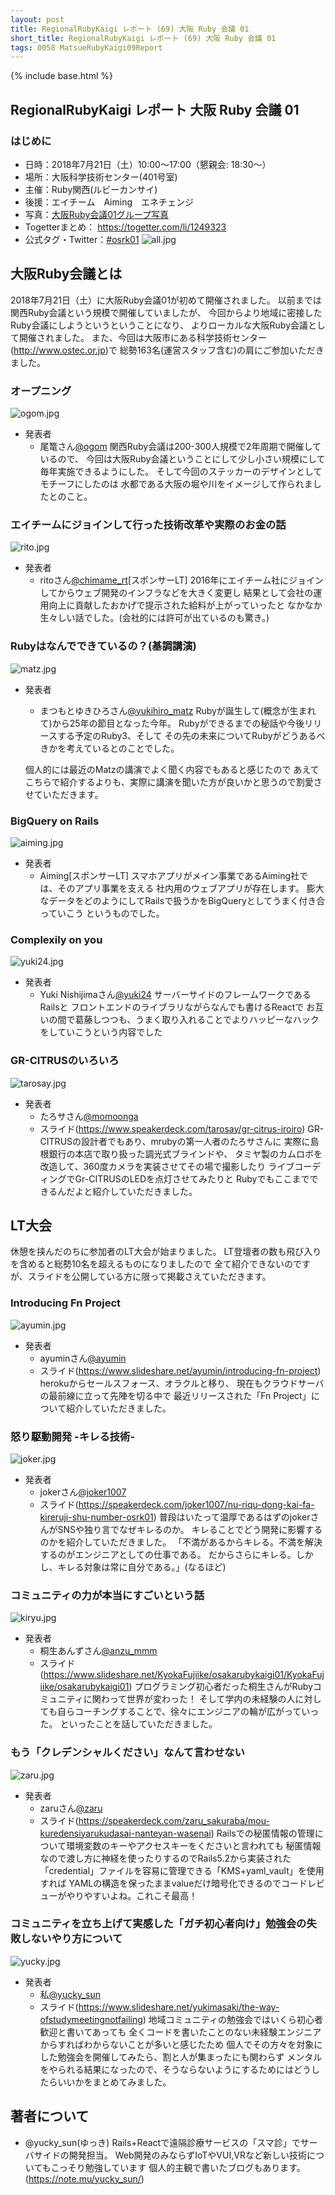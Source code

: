 ```yaml
---
layout: post
title: RegionalRubyKaigi レポート (69) 大阪 Ruby 会議 01
short_title: RegionalRubyKaigi レポート (69) 大阪 Ruby 会議 01
tags: 0058 MatsueRubyKaigi09Report
---
```

{% include base.html %}

## RegionalRubyKaigi レポート 大阪 Ruby 会議 01

### はじめに


* 日時：2018年7月21日（土）10:00〜17:00（懇親会: 18:30〜）
* 場所：大阪科学技術センター(401号室)
* 主催：Ruby関西(ルビーカンサイ)
* 後援：エイチーム　Aiming　エネチェンジ
* 写真：[大阪Ruby会議01グループ写真](https://photos.google.com/share/AF1QipM2VH00gdIrJnlb9UgbjXznj3aMcXvcb9S81wkcV996jKEzyGQAhtmzGuccA3_gLw?key=bnAxaUx6WTBwbjFaRFpuSzJCMGsxVU1oc0NDM0hn)
* Togetterまとめ： [https://togetter.com/li/1249323 ](https://togetter.com/li/1249323 )
* 公式タグ・Twitter：[#osrk01](https://twitter.com/hashtag/osrk01)
 ![all.jpg]({{base}}{{site.beseurl}}/images/0058-OsakaRubyKaigi01Report/rito.jpg)

## 大阪Ruby会議とは

 2018年7月21日（土）に大阪Ruby会議01が初めて開催されました。
 以前までは関西Ruby会議という規模で開催していましたが、
 今回からより地域に密接したRuby会議にしようというということになり、
 よりローカルな大阪Ruby会議として開催されました。
 また、今回は大阪市にある科学技術センター(http://www.ostec.or.jp)で
 総勢163名(運営スタッフ含む)の肩にご参加いただきました。

### オープニング

  ![ogom.jpg]({{base}}{{site.beseurl}}/images/0058-OsakaRubyKaigi01Report/ogom.jpg)
- 発表者
  - 尾篭さん[@ogom](https://twitter.com/ogom)
    関西Ruby会議は200-300人規模で2年周期で開催しているので、
    今回は大阪Ruby会議ということにして少し小さい規模にして毎年実施できるようにした。
    そして今回のステッカーのデザインとしてモチーフにしたのは
    水都である大阪の堀や川をイメージして作られましたとのこと。

### エイチームにジョインして行った技術改革や実際のお金の話

  ![rito.jpg]({{base}}{{site.beseurl}}/images/0058-OsakaRubyKaigi01Report/rito.jpg)
- 発表者
  - ritoさん[@chimame_rt](https://twitter.com/chimame_rt)[スポンサーLT]
    2016年にエイチーム社にジョインしてからウェブ開発のインフラなどを大きく変更し
    結果として会社の運用向上に貢献したおかげで提示された給料が上がっていったと
    なかなか生々しい話でした。(会社的には許可が出ているのも驚き。)

### Rubyはなんでできているの？(基調講演)

  ![matz.jpg]({{base}}{{site.beseurl}}/images/0058-OsakaRubyKaigi01Report/matz.jpg)
  - 発表者
    - まつもとゆきひろさん[@yukihiro_matz](https://twitter.com/yukihiro_matz)
    Rubyが誕生して(概念が生まれて)から25年の節目となった今年。
    Rubyができるまでの秘話や今後リリースする予定のRuby3、そして
    その先の未来についてRubyがどうあるべきかを考えているとのことでした。

    個人的には最近のMatzの講演でよく聞く内容でもあると感じたので
    あえてこちらで紹介するよりも、実際に講演を聞いた方が良いかと思うので割愛させていただきます。

### BigQuery on Rails

  ![aiming.jpg]({{base}}{{site.beseurl}}/images/0058-OsakaRubyKaigi01Report/aiming.jpg)  
  - 発表者
    - Aiming[スポンサーLT]
    スマホアプリがメイン事業であるAiming社では、そのアプリ事業を支える
    社内用のウェブアプリが存在します。
    膨大なデータをどのようにしてRailsで扱うかをBigQueryとしてうまく付き合っていこう
    というものでした。

### Complexily on you

  ![yuki24.jpg]({{base}}{{site.beseurl}}/images/0058-OsakaRubyKaigi01Report/yuki24.jpg)
  - 発表者
    - Yuki Nishijimaさん[@yuki24](https://twitter.com/yuki24)
    サーバーサイドのフレームワークであるRailsと
    フロントエンドのライブラリながらなんでも書けるReactで
    お互いの間で葛藤しつつも、うまく取り入れることでよりハッピーなハックをしていこうという内容でした

### GR-CITRUSのいろいろ

  ![tarosay.jpg]({{base}}{{site.beseurl}}/images/0058-OsakaRubyKaigi01Report/tarosay.jpg)
  - 発表者
    - たろサさん[@momoonga](https://twitter.com/momoonga)
    - スライド(https://www.speakerdeck.com/tarosay/gr-citrus-iroiro)
    GR-CITRUSの設計者でもあり、mrubyの第一人者のたろサさんに
    実際に島根銀行の本店で取り扱った調光式ブラインドや、
    タミヤ製のカムロボを改造して、360度カメラを実装させてその場で撮影したり
    ライブコーディングでGr-CITRUSのLEDを点灯させてみたりと
    Rubyでもここまでできるんだよと紹介していただきました。

## LT大会

  休憩を挟んだのちに参加者のLT大会が始まりました。
  LT登壇者の数も飛び入りを含めると総勢10名を超えるものになりましたので
  全て紹介できないのですが、スライドを公開している方に限って掲載さえていただきます。

### Introducing Fn Project

  ![ayumin.jpg]({{base}}{{site.beseurl}}/images/0058-OsakaRubyKaigi01Report/ayumin.jpg)
  - 発表者
    - ayuminさん[@ayumin](https://twitter.com/ayumin)
    - スライド(https://www.slideshare.net/ayumin/introducing-fn-project)
    herokuからセールスフォース、オラクルと移り、
    現在もクラウドサーバの最前線に立って先陣を切る中で
    最近リリースされた「Fn Project」について紹介していただきました。

### 怒り駆動開発 -キレる技術-

  ![joker.jpg]({{base}}{{site.beseurl}}/images/0058-OsakaRubyKaigi01Report/joker.jpg)
  - 発表者
    - jokerさん[@joker1007](https://twitter.com/joker1007)
    - スライド(https://speakerdeck.com/joker1007/nu-riqu-dong-kai-fa-kireruji-shu-number-osrk01)
    普段はいたって温厚であるはずのjokerさんがSNSや独り言でなぜキレるのか。
    キレることでどう開発に影響するのかを紹介していただきました。
    「不満があるからキレる。不満を解決するのがエンジニアとしての仕事である。
    だからさらにキレる。しかし、キレる対象は常に自分である。」(なるほど)
    
### コミュニティの力が本当にすごいという話

  ![kiryu.jpg]({{base}}{{site.beseurl}}/images/0058-OsakaRubyKaigi01Report/kiryu.jpg)
  - 発表者
    - 桐生あんずさん[@anzu_mmm](https://twitter.com/anzu_mmm)
    - スライド(https://www.slideshare.net/KyokaFujiike/osakarubykaigi01/KyokaFujiike/osakarubykaigi01)
    プログラミング初心者だった桐生さんがRubyコミュニティに関わって世界が変わった！
    そして学内の未経験の人に対しても自らコーチングすることで、徐々にエンジニアの輪が広がっていった。
    といったことを話していただきました。

### もう「クレデンシャルください」なんて言わせない

  ![zaru.jpg]({{base}}{{site.beseurl}}/images/0058-OsakaRubyKaigi01Report/zaru.jpg)
  - 発表者
    - zaruさん[@zaru](https://twitter.com/zaru)
    - スライド(https://speakerdeck.com/zaru_sakuraba/mou-kuredensiyarukudasai-nanteyan-wasenai)
    Railsでの秘匿情報の管理について環境変数のキーやアクセスキーをくださいと言われても
    秘匿情報なので渡し方に神経を使ったりするのでRails5.2から実装された
    「credential」ファイルを容易に管理できる「KMS+yaml_vault」を使用すれば
    YAMLの構造を保ったままvalueだけ暗号化できるのでコードレビューがやりやすいよね。これこそ最高！

### コミュニティを立ち上げて実感した「ガチ初心者向け」勉強会の失敗しないやり方について

  ![yucky.jpg]({{base}}{{site.beseurl}}/images/0058-OsakaRubyKaigi01Report/yucky.jpg)
  - 発表者
    - 私[@yucky_sun](https://twitter.com/yucky_sun)
    - スライド(https://www.slideshare.net/yukimasaki/the-way-ofstudymeetingnotfailing)
    地域コミュニティの勉強会ではいくら初心者歓迎と書いてあっても
    全くコードを書いたことのない未経験エンジニアからすればわからないことが多いと感じたため
    個人でその方々を対象にした勉強会を開催してみたら、割と人が集まったにも関わらず
    メンタルをやられる結果になったので、そうならないようにするためにはどうしたらいいかをまとめてみました。


## 著者について 

  - @yucky_sun(ゆっき)
    Rails+Reactで遠隔診療サービスの「スマ診」でサーバサイドの開発担当。
    Web開発のみならずIoTやVUI,VRなど新しい技術についてもこっそり勉強しています
    個人的主観で書いたブログもあります。
    (https://note.mu/yucky_sun/)